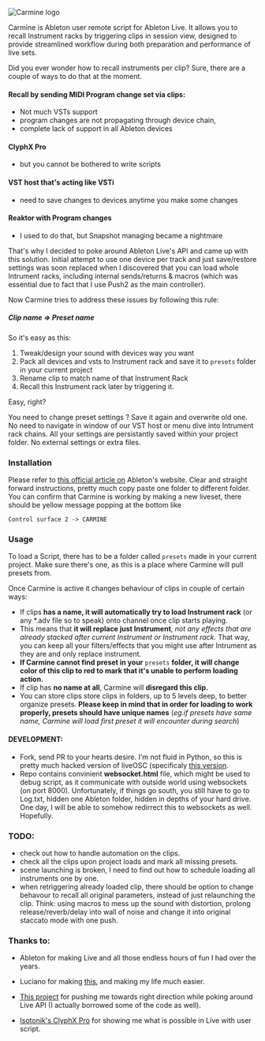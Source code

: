 ![Carmine logo](https://i.ibb.co/tD5c38y/carmine-Logo.png)

Carmine is Ableton user remote script for Ableton Live. It allows you to recall Instrument racks by triggering clips in session view, designed to provide streamlined workflow during both preparation and performance of live sets.


Did you ever wonder how to recall instruments per clip? Sure, there are a couple of ways to do that at the moment.

#### Recall by sending MIDI Program change set via clips:

-   Not much VSTs support
-   program changes are not propagating through device chain,
-   complete lack of support in all Ableton devices

#### ClyphX Pro

-   but you cannot be bothered to write scripts

#### VST host that's acting like VSTi

-   need to save changes to devices anytime you make some changes

#### Reaktor with Program changes

-   I used to do that, but Snapshot managing became a nightmare

That's why I decided to poke around Ableton Live's API and came up with this solution. Initial attempt to use one device per track and just save/restore settings was soon replaced when I discovered that you can load whole Intrument racks, including internal sends/returns & macros (which was essential due to fact that I use Push2 as the main controller).

Now Carmine tries to address these issues by following this rule: 

##### Clip name => Preset name

So it's easy as this: 

 1. Tweak/design your sound with devices way you want
 2. Pack all devices and vsts to Instrument rack and save it to `presets` folder in your current project
 3. Rename clip to match name of that Instrument Rack
 4. Recall this Instrument rack later by triggering it. 

Easy, right? 

You need to change preset settings ? Save it again and overwrite old one. No need to navigate in window of our VST host or menu dive into Intrument rack chains. 
All your settings are persistantly saved within your project folder. No external settings or extra files. 

### Installation
Please refer to [this official article on](https://help.ableton.com/hc/en-us/articles/209072009-Installing-Third-Party-Control-Surfaces) Ableton's website. 
Clear and straight forward instructions, pretty much copy paste one folder to different folder. 
You can confirm that Carmine is working by making a new liveset, there should be yellow message popping at the bottom like 

    Control surface 2 -> CARMINE


### Usage

To load a Script, there has to be a folder called `presets` made in your current project. Make sure there's one, as this is a place where Carmine will pull presets from. 

Once Carmine is active it changes behaviour of clips in couple of certain ways:

 - If clips **has a name, it will automatically try to load Instrument rack** (or any *.adv file so to speak) onto channel once clip starts playing. 
 - This means that **it will replace just Instrument**, *not any effects that are already stacked after current Instrument or Instrument rack.* That way, you can keep all your filters/effects that you might use after Intrument as they are and  only replace instrument.  
 - **If Carmine cannot find  preset in your** `presets` **folder, it will change color of this clip to red to mark that it's unable to perform loading action.** 
 - If clip has **no name at all**, Carmine will **disregard this clip.** 
 - You can store clips store clips in folders, up to 5 levels deep, to better organize presets. **Please keep in mind that in order for loading to work properly, presets should have unique names** (_eg.if presets have same name, Carmine will load first preset it will encounter during search_) 
 
#### DEVELOPMENT:
- Fork, send PR to your hearts desire. I'm not fluid in Python, so this is pretty much hacked version of liveOSC (specificaly [this version](https://github.com/dinchak/node-liveosc).
- Repo contains convinient **websocket.html** file, which might be used to debug script, as it communicate with outside world using websockets (on port 8000). Unfortunately, if things go south, you still have to go to Log.txt, hidden one Ableton folder, hidden in depths of your hard drive. One day, I will be able to somehow redirrect this to websockets as well. Hopefully. 

### TODO: 
- check out how to handle automation on the clips. 
- check all the clips upon project loads and mark all missing presets. 
- scene launching is broken, I need to find out how to schedule loading all instruments one by one. 
- when retriggering already loaded clip, there should be option to change behavour to recall all original parameters, instead of just relaunching the clip. Think: using macros to mess up the sound with distortion, prolong release/reverb/delay into wall of noise and change it into original staccato mode with one push. 

### Thanks to: 

 - Ableton for making Live and all those endless hours of fun I had over
   the years.

 - Luciano for making [this](https://github.com/lucianoiam/live_rpyc), and making my life much easier.
 - [This project](https://github.com/dinchak/node-liveosc) for pushing me towards right direction while poking around Live API (I actually borrowed some of the code as well).
 - [Isotonik's ClyphX Pro](https://isotonikstudios.com/product/clyphx-pro/) for showing me what is possible in Live with user script.
